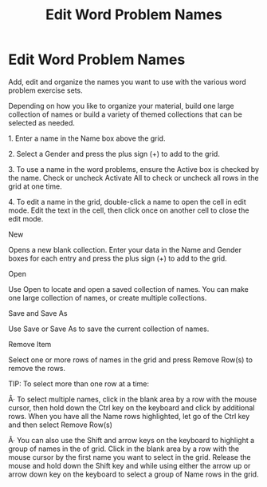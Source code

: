 ﻿---
title: Edit Word Problem Names
category: reference
---

# Edit Word Problem Names

Add, edit and organize the names you want to use with the various word problem exercise sets.

Depending on how you like to organize your material, build one large collection of names or build a variety of themed collections that can be selected as needed.

1\. Enter a name in the Name box above the grid.

2\. Select a Gender and press the plus sign (+) to add to the grid.

3\. To use a name in the word problems, ensure the Active box is checked by the name. Check or uncheck Activate All to check or uncheck all rows in the grid at one time.

4\. To edit a name in the grid, double-click a name to open the cell in edit mode. Edit the text in the cell, then click once on another cell to close the edit mode.

New

Opens a new blank collection. Enter your data in the Name and Gender boxes for each entry and press the plus sign (+) to add to the grid.

Open

Use Open to locate and open a saved collection of names. You can make one large collection of names, or create multiple collections.

Save and Save As

Use Save or Save As to save the current collection of names.

Remove Item

Select one or more rows of names in the grid and press Remove Row(s) to remove the rows.

TIP: To select more than one row at a time:

Â· To select multiple names, click in the blank area by a row with the mouse cursor, then hold down the Ctrl key on the keyboard and click by additional rows. When you have all the Name rows highlighted, let go of the Ctrl key and then select Remove Row(s)

Â· You can also use the Shift and arrow keys on the keyboard to highlight a group of names in the of grid. Click in the blank area by a row with the mouse cursor by the first name you want to select in the grid. Release the mouse and hold down the Shift key and while using either the arrow up or arrow down key on the keyboard to select a group of Name rows in the grid.
